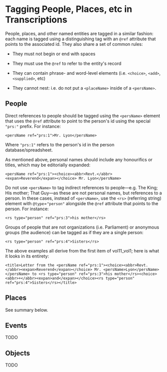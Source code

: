 
# Tagging People, Places, etc in Transcriptions

People, places, and other named entities are tagged in a similar fashion: each name is tagged using a distinguishing tag with an `@ref` attribute that points to the associated id. They also share a set of common rules: 
* They must not begin or end with spaces

* They must use the `@ref` to refer to the entity's record

* They can contain phrase- and word-level elements (i.e. `<choice>`, `<add>`, `<supplied>`, etc)

* They cannot nest: i.e. do not put a `<placeName>` inside of a `<persName>`.


## People

Direct references to people should be tagged using the `<persName>` element that uses the `@ref` attribute to point to the person's id using the special `"prs:"` prefix. For instance: 
```
<persName ref="prs:1">Mr. Lyon</persName>
```
 Where `"prs:1"` refers to the person's id in the person database/spreadsheet.

As mentioned above, personal names should include any honourifics or titles, which may be editorially expanded: 
```
<persName ref="prs:1"><choice><abbr>Revt.</abbr><expan>Reverend</expan></choice> Mr. Lyon</persName>
```


Do not use `<persName>` to tag indirect references to people—e.g. The King; His mother; That Guy—as these are not personal names, but references to a person. In these cases, instead of `<persName>`, use the `<rs>` (referring string) element with `@type`=`"person"` alongside the `@ref` attribute that points to the person. For instance: 
```
<rs type="person" ref="prs:3">his mother</rs>
```


Groups of people that are not organizations (i.e. Parliament) or anonymous groups (the audience) can be tagged as if they are a single person: 
```
<rs type="person" ref="prs:4">Sisters</rs>
```


The above examples all derive from the first item of vol11_vol1; here is what it looks in its entirety: 
```
<title>Letter from the <persName ref="prs:1"><choice><abbr>Revt.</abbr><expan>Reverend</expan></choice> Mr. <persName>Lyon</persName></persName> to <rs type="person" ref="prs:3">his mother</rs><choice><abbr>+</abbr><expan>and</expan></choice><rs type="person" ref="prs:4">Sisters</rs></title>
```


## Places

See summary below.

## Events

TODO

## Objects

TODO
